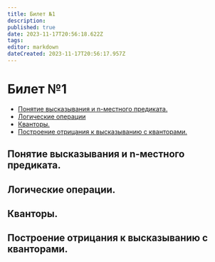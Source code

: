 ```yaml
---
title: Билет №1
description: 
published: true
date: 2023-11-17T20:56:18.622Z
tags: 
editor: markdown
dateCreated: 2023-11-17T20:56:17.957Z
---
```


# Билет №1
- [Понятие высказывания и n-местного предиката.](#1)
- [Логические операции](#2)
- [Кванторы.](#3)
- [Построение отрицания к высказыванию с кванторами.](#4)

## Понятие высказывания и n-местного предиката.
<a name="1"></a>

## Логические операции.
<a name="2"></a>

## Кванторы.
<a name="3"></a>

## Построение отрицания к высказыванию с кванторами.
<a name="4"></a>